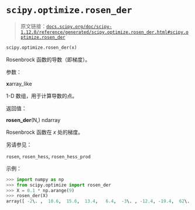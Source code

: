 # `scipy.optimize.rosen_der`

> 原文链接：[`docs.scipy.org/doc/scipy-1.12.0/reference/generated/scipy.optimize.rosen_der.html#scipy.optimize.rosen_der`](https://docs.scipy.org/doc/scipy-1.12.0/reference/generated/scipy.optimize.rosen_der.html#scipy.optimize.rosen_der)

```py
scipy.optimize.rosen_der(x)
```

Rosenbrock 函数的导数（即梯度）。

参数：

**x**array_like

1-D 数组，用于计算导数的点。

返回值：

**rosen_der**(N,) ndarray

Rosenbrock 函数在 *x* 处的梯度。

另请参见：

`rosen`, `rosen_hess`, `rosen_hess_prod`

示例：

```py
>>> import numpy as np
>>> from scipy.optimize import rosen_der
>>> X = 0.1 * np.arange(9)
>>> rosen_der(X)
array([ -2\. ,  10.6,  15.6,  13.4,   6.4,  -3\. , -12.4, -19.4,  62\. ]) 
```

